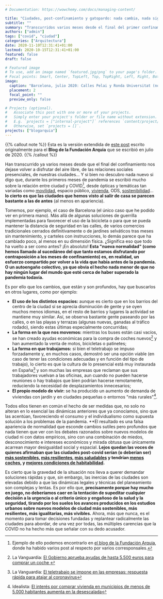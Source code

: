 ```yaml
---
# Documentation: https://wowchemy.com/docs/managing-content/

title: "Ciudades, post-confinamiento y gatopardo: nada cambia, nada sigue igual (versión extendida)"
subtitle: ""
summary: "Transcurridos varios meses desde el final del primer confinamiento, las ciudades han cambiado poco en apariencia. Y sin embargo ha cambiado todo. ¿Pero a qué responden esos cambios profundos? ¿Cómo se relacionan con los debates existentes sobre modelos de ciudad?"
authors: ["admin"]
tags: ["covid", "ciudad"]
categories: ["Arquitectura"]
date: 2020-11-10T12:31:41+01:00
lastmod: 2020-10-15T12:31:41+01:00
featured: false
draft: false

# Featured image
# To use, add an image named `featured.jpg/png` to your page's folder.
# Focal points: Smart, Center, TopLeft, Top, TopRight, Left, Right, BottomLeft, Bottom, BottomRight.
image:
  caption: "Barcelona, julio 2020: Calles Pelai y Ronda Universitat (normalmente congestionadas) casi vacías y con ampliación provisional de aceras. Foto: Carlos Cámara"
  placement: 2
  focal_point: ""
  preview_only: false

# Projects (optional).
#   Associate this post with one or more of your projects.
#   Simply enter your project's folder or file name without extension.
#   E.g. `projects = ["internal-project"]` references `content/project/deep-learning/index.md`.
#   Otherwise, set `projects = []`.
projects: ["blogarquia"]
---
```


{{% callout note %}}
Esta es la versión extendida de [este post](https://blogfundacion.arquia.es/2020/10/ciudades-post-confinamiento-y-gatopardo-nada-cambia-nada-sigue-igual/) escrito originalmente para el **Blog de la Fundación Arquia** que se escribió en julio de 2020.
{{% /callout %}}

Han transcurrido ya varios meses desde que el final del confinamiento nos dejase volver a disfrutar del aire libre, de las relaciones sociales presenciales, de nuestras ciudades... Y si bien no descubro nada nuevo si digo que, durante los primeros meses de pandemia se escribió mucho sobre la relación entre ciudad y COVID[^1], desde ópticas y temáticas tan variadas como <a href="https://blogfundacion.arquia.es/2020/04/covid19-y-movilidad/">movilidad</a>, espacio público, <a href="https://www.elperiodico.com/es/opinion/20200625/pacto-social-vivienda-articulo-eduardo-gonzalez-montserrat-pareja-eastaway-8014813">vivienda</a>, ODS, <a href="https://www.lavanguardia.com/natural/20200511/481086008891/supermanzana-covid-19-salvador-rueda-guim-costa.html">sostenibilidad</a>... **lo cierto es que las ciudades que hemos visto al salir de casa se parecen bastante a las de antes** (al menos en apariencia).

Tomemos, por ejemplo, el caso de Barcelona (el único caso que he podido ver en primera mano). Más allá de algunas soluciones de guerrilla implementadas para favorecer el uso de la bicicleta o para que se pueda mantener la distancia de seguridad en las calles, de varios comercios tradicionales cerrados definitivamente o de jardines selváticos tras meses sin mantenimiento, y carteles con instrucciones, lo demás parece que ha cambiado poco, al menos en su dimensión física. ¿Significa eso que todo ha vuelto a ser como antes? ¡En absoluto! **Esta "nueva normalidad" (como hemos llamado al sucedáneo del que tanto estamos disfrutando por contraposición a los meses de confinamiento) es, en realidad, un esfuerzo compartido por volver a la vida que había antes de la pandemia. O un autoengaño colectivo, ya que obvia el hecho nada menor de que no hay ningún lugar del mundo que esté cerca de haber superado la pandemia todavía.**

Es por ello que los cambios, que están y son profundos, hay que buscarlos en otros lugares, como por ejemplo:

* **El uso de los distintos espacios:** aunque es cierto que en los barrios del centro de la ciudad sí se aprecia disminución de gente y se oyen muchos menos idiomas, en el resto de barrios y lugares la actividad se mantiene muy similar. Así, se observa bastante gente paseando por las calles, o en las playas y terrazas (algunas nuevas, ganadas al tráfico rodado), siendo estas últimas especialmente concurridas;
* **La forma en la que nos movemos:** mientras los buses están casi vacíos,  se han creado ayudas económicas para la compra de coches nuevos[^2] y han aumentado la venta de motos, bicicletas o patinetes;
* **La forma en que trabajamos:** si bien el teletrabajo se impuso forzadamente y, en muchos casos, demostró ser una opción viable (en caso de tener las condiciones adecuadas y en función del tipo de trabajo), lo cierto es que la cultura de lo presencial está muy instaurada en España[^3] y son muchas las empresas que reclaman que sus trabajadores vuelvan a las oficinas, aun cuando no pueden hacerse reuniones o hay trabajos que bien podrían hacerse remotamente, reduciendo la necesidad de desplazamientos innecesarios;
* **El propio modelo de vivir:** se ha producido un aumento de demanda de viviendas con jardín y en ciudades pequeñas o entornos "más rurales"[^4].

Todos ellos tienen en común el hecho de ser medidas que, no solo no alteran en lo esencial las dinámicas anteriores que ya conocíamos, sino que las acentúan, favoreciendo el consumo y el individualismo como supuesta solución a los problemas de la pandemia. **El resultado es una falsa apariencia de normalidad que esconde cambios sutiles pero profundos que nada tienen que ver con los debates razonados sobre nuevos modelos de ciudad ni con datos empíricos, sino con una combinación de miedos, desconocimiento e intereses económicos y mirada obtusa que únicamente acarrean mayor desigualdad social y espacial. **Lejos quedan las voces de quienes afirmaban que las ciudades post-covid serían (o deberían ser) <a href="https://www.lavanguardia.com/local/barcelona/20200427/48740943226/barcelona-pandemia-coronavirus-covid-urbanismo-transformacion-arquitectos-urbanistas.html?facet=amp">más sostenibles</a>, <a href="https://theconversation.com/como-deben-ser-las-ciudades-sanas-y-resilientes-del-futuro-135801?utm_source=twitter&amp;utm_medium=bylinetwitterbutton">más resilientes</a>, <a href="https://www.escolasert.com/es/blog/casas-calles-barrios-y-ciudades-que-curan">más saludables</a> y tendrían <a href="https://www.eldiario.es/madrid/entrevista-ezquiaga_128_5956730.html">menos coches</a>, y <a href="https://elpais.com/elpais/2020/06/22/alterconsumismo/1592811834_935369.html?fbclid=IwAR38Aw5If7JBjOM6FrLU_hK60gFHzzIWEhndN0vvRLzinMitBqe-3MrjgGg">mejores condiciones de habitabilidad</a>.**

Es cierto que la gravedad de la situación nos lleva a querer demandar soluciones rápidas y que, sin embargo, las inercias de las ciudades son elevadas debido a que las dinámicas legales y técnicas del planeamiento son complejas y lentas. Es por ello que, **precisamente porque hay mucho en juego, no deberíamos caer en la tentación de supeditar cualquier decisión a la urgencia o al criterio único y engañoso de la salud y la seguridad, tirando por los suelos los avances producidos en los estudios urbanos sobre nuevos modelos de ciudad más sostenibles, más resilientes, más igualitarias, más vivibles.** Ahora, más que nunca, es el momento para tomar decisiones fundadas y replantear radicalmente las ciudades para abordar, de una vez por todas, las múltiples carencias que la COVID no ha hecho más que señalar con su dedo acusador.

[^1]: Ejemplo de ello podemos encontrarlo en [el blog de la Fundación Arquia](https://blogfundacion.arquia.es/?s=COVID&cat=&swp_category_limiter=0), donde ha habido varios post al respecto por varios corresponsales.
[^2]: La Vanguardia: <a href="https://www.lavanguardia.com/economia/20200616/481807009010/gobierno-aprueba-ayuda-hasta-5500-euros-comprar-coche.html">El Gobierno aprueba ayudas de hasta 5.500 euros para comprar un coche </a>
[^3]: La Vanguardia: <a href="https://www.lavanguardia.com/economia/20200314/474114767539/coronavirus-teletrabajo-espana-covid-19.html">El teletrabajo se impone en las empresas: respuesta rápida para atajar al coronavirus</a>
[^4]: Idealista: <a href="https://www.idealista.com/news/inmobiliario/vivienda/2020/08/11/786612-el-interes-por-comprar-vivienda-en-municipios-de-menos-de-5-000-habitantes-aumenta">El interés por comprar vivienda en municipios de menos de 5.000 habitantes aumenta en la desescalada</a>